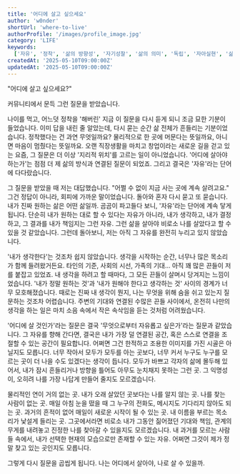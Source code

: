 ```yaml
---
title: '어디에 살고 싶으세요'
author: 'w0nder'
shortUrl: 'where-to-live'
authorProfile: '/images/profile_image.jpg'
category: 'LIFE'
keywords:
  ['자유', '정착', '삶의 방향성', '자기성찰', '삶의 의미', '독립', '자아실현', '삶의 선택', '자기발견', '삶의 변화']
createdAt: '2025-05-10T09:00:00Z'
updatedAt: '2025-05-10T09:00:00Z'
---
```


"어디에 살고 싶으세요?"

커뮤니티에서 문득 그런 질문을 받았습니다.

나이를 먹고, 어느덧 정착을 '해버린' 지금 이 질문을 다시 듣게 되니 조금 묘한 기분이 들었습니다.
이미 답을 내린 줄 알았는데, 다시 묻는 순간 삶 전체가 흔들리는 기분이었습니다.
정착했다는 건 과연 무엇일까요?
물리적으로 한 곳에 머문다는 뜻일까요, 아니면 마음이 멈췄다는 뜻일까요.
오랜 직장생활을 마치고 창업이라는 새로운 길을 걷고 있는 요즘,
그 질문은 더 이상 '지리적 위치'를 고르는 일이 아니었습니다.
'어디에 살아야 하는가'는 점점 더 제 삶의 방식과 연결된 질문이 되었죠.
그리고 결국은 '자유'라는 단어에 다다랐습니다.

그 질문을 받았을 때 저는 대답했습니다.
"어쩔 수 없이 지금 사는 곳에 계속 살려고요."
그건 정답이 아니라, 회피에 가까운 말이었습니다.
돌아와 혼자 다시 묻고 또 묻습니다. 내가 진짜 원하는 삶은 어떤 삶일까.
곰곰이 파고들다 보니,
'자유'라는 단어에 계속 닿게 됩니다.
단순히 내가 원하는 대로 할 수 있다는 자유가 아니라,
내가 생각하고, 내가 결정하고, 그 결과를 내가 책임지는 그런 자유.
그런 삶을 살아야 비로소 나를 살았다고 할 수 있을 것 같았습니다.
그런데 돌아보니, 저는 아직 그 자유를 완전히 누리고 있지 않았습니다.

'내가 생각한다'는 것조차 쉽지 않았습니다.
생각을 시작하는 순간, 너무나 많은 목소리가 함께 들려왔거든요.
타인의 기준, 사회의 시선, 가족의 기대…
아직 꽤 많은 끈들이 저를 붙잡고 있었죠.
내 생각을 하려고 할 때마다, 그 모든 끈들이 살며시 당겨지는 느낌이었습니다.
'내가 정말 원하는 것'과 '내가 원해야 한다고 생각하는 것' 사이의 경계가 너무 모호해졌습니다.
때로는 진짜 내 생각이 뭔지, 나는 무엇을 위해 숨을 쉬고 있는지 질문하는 것조차 어렵습니다.
주변의 기대와 연결된 수많은 끈들 사이에서,
온전히 나만의 생각을 하는 일은 마치 소음 속에서 작은 속삭임을 듣는 것처럼 어려웠습니다.

'어디에 살 것인가'라는 질문은 결국 '무엇으로부터 자유롭고 싶은가'라는 질문과 같았습니다.
그 자유를 향해 간다면, 결국은 내가 가장 덜 연결된 공간, 혹은 스스로 연결을 조절할 수 있는 공간이 필요합니다.
어쩌면 그건 한적하고 조용한 이미지를 가진 시골은 아닐지도 모릅니다.
너무 작아서 모두가 모두를 아는 곳보다,
너무 커서 누구도 누구를 모르는 곳이 더 나을 수도 있겠다는 생각이 듭니다.
모두가 바쁘고 각자의 삶에 몰두해 있어서, 내가 잠시 흔들리거나 방향을 틀어도 아무도 눈치채지 못하는 그런 곳.
그 익명성이, 오히려 나를 가장 나답게 만들어 줄지도 모르겠습니다.

물리적인 연이 거의 없는 곳.
내가 오래 살았던 곳보다는 나를 알지 않는 곳.
나를 찾는 사람이 없는 곳.
매일 아침 눈을 떴을 때 그 누구의 전화도, 메시지도 기다리지 않아도 되는 곳.
과거의 흔적이 없어 매일이 새로운 시작이 될 수 있는 곳.
내 이름을 부르는 목소리가 낯설게 들리는 곳.
그곳에서라면 비로소 내가 그동안 짊어졌던 기대와 책임, 관계의 무게를 내려놓고 진정한 나를 찾아갈 수 있을지도 모르겠습니다.
내 과거를 모르는 사람들 속에서, 내가 선택한 현재의 모습으로만 존재할 수 있는 자유.
어쩌면 그것이 제가 정말 찾고 있는 곳인지도 모릅니다.

그렇게 다시 질문을 곱씹게 됩니다.
나는 어디에서 살아야, 나로 살 수 있을까.
